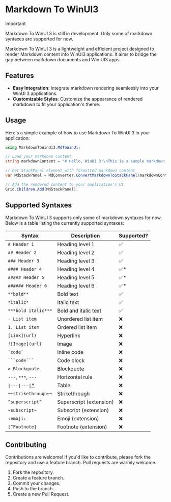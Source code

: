 # Markdown To WinUI3

> [!IMPORTANT]  
> Markdown To WinUI 3 is still in development. Only some of markdown syntaxes are supported for now.

Markdown To WinUI 3 is a lightweight and efficient project designed to render Markdown content into WinUI3 applications. It aims to bridge the gap between markdown documents and Win UI3 apps.

## Features

- **Easy Integration**: Integrate markdown rendering seamlessly into your WinUI 3 applications.
- **Customizable Styles**: Customize the appearance of rendered markdown to fit your application's theme.

## Usage

Here's a simple example of how to use Markdown To WinUI 3 in your application:

```csharp
using MarkdownToWinUi3.MdToWinUi;

// Load your markdown content
string markdownContent = "# Hello, WinUI 3!\nThis is a sample markdown content.";

// Get StackPanel element with formatted markdown content
var MdStackPanel = MdConverter.ConvertMarkdownToStackPanel(markdownContent);

// Add the rendered content to your application's UI
Grid.Children.Add(MdStackPanel);
```

## Supported Syntaxes
Markdown To WinUI 3 supports only some of markdown syntaxes for now. Below is a table listing the currently supported syntaxes:

| **Syntax**                                                               | **Description**         | Supported? |
|--------------------------------------------------------------------------|-------------------------|------------|
| `# Header 1`                                                             | Heading level 1         |      ✅     |
| `## Header 2`                                                            | Heading level 2         |      ✅     |
| `### Header 3`                                                           | Heading level 3         |      ✅     |
| `#### Header 4`                                                          | Heading level 4         |     ✅*     |
| `##### Header 5`                                                         | Heading level 5         |     ✅*     |
| `###### Header 6`                                                        | Heading level 6         |     ✅*     |
| `**bold**`                                                               | Bold text               |      ✅     |
| `*italic*`                                                               | Italic text             |      ✅     |
| `***bold italic***`                                                      | Bold and italic text    |      ✅     |
| `- List item`                                                            | Unordered list item     |      ❌     |
| `1. List item`                                                           | Ordered list item       |      ❌     |
| `[Link](url)`                                                            | Hyperlink               |      ❌     |
| `![Image](url)`                                                          | Image                   |      ❌     |
| `` `code` ``                                                             | Inline code             |      ❌     |
| ` ```code``` `                                                           | Code block              |      ❌     |
| `> Blockquote`                                                           | Blockquote              |      ❌     |
| `---`, `***`, `---`                                                      | Horizontal rule         |      ❌     |
| `\|---\|---\|`[*](https://www.markdownguide.org/extended-syntax/#tables) | Table                   |      ❌     |
| `~~strikethrough~~`                                                      | Strikethrough           |      ❌     |
| `^superscript^`                                                          | Superscript (extension) |      ❌     |
| `~subscript~`                                                            | Subscript (extension)   |      ❌     |
| `:emoji:`                                                                | Emoji (extension)       |      ❌     |
| `[^Footnote]`                                                            | Footnote (extension)    |      ❌     |


## Contributing
Contributions are welcome! If you'd like to contribute, please fork the repository and use a feature branch. Pull requests are warmly welcome.

1. Fork the repository.
2. Create a feature branch.
3. Commit your changes.
4. Push to the branch.
5. Create a new Pull Request.
